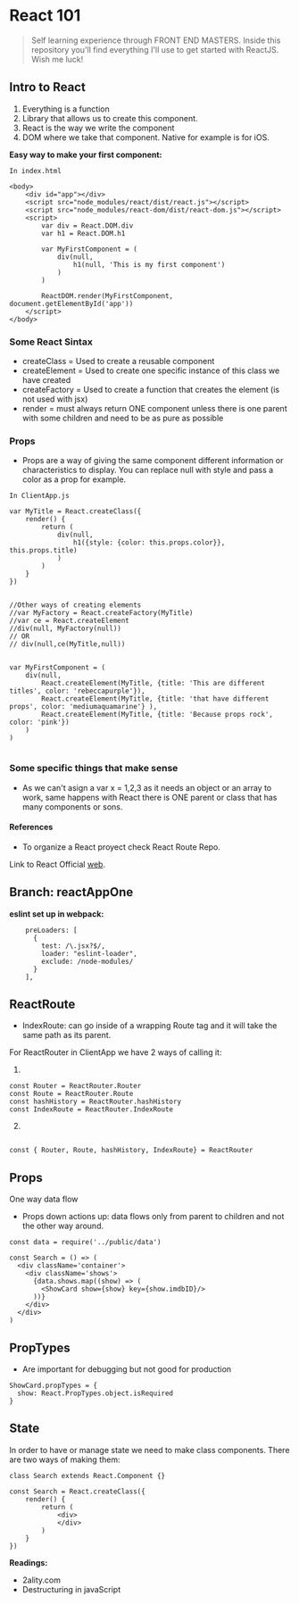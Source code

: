 # React 101

> Self learning experience through FRONT END MASTERS. Inside this repository you'll find everything I'll use to get started with ReactJS. Wish me luck!

## Intro to React 

1. Everything is a function 
2. Library that allows us to create this component. 
3. React is the way we write the component 
4. DOM where we take that component. Native for example is for iOS.

**Easy way to make your first component:**

``` 
In index.html

<body>
    <div id="app"></div>
    <script src="node_modules/react/dist/react.js"></script>
	<script src="node_modules/react-dom/dist/react-dom.js"></script>
	<script>
		var div = React.DOM.div
		var h1 = React.DOM.h1

		var MyFirstComponent = (
			div(null,
				h1(null, 'This is my first component')
			)
		)

		ReactDOM.render(MyFirstComponent, document.getElementById('app'))
	</script>
</body>

``` 


### Some React Sintax 

* createClass = Used to create a reusable component 
* createElement = Used to create one specific instance of this class we have created
* createFactory = Used to create a function that creates the element (is not used with jsx)
* render = must always return ONE component unless there is one parent with some children and need to be as pure as possible

### Props

* Props are a way of giving the same component different information or characteristics to display. You can replace null with style and pass a color as a prop for example. 

``` 
In ClientApp.js

var MyTitle = React.createClass({
	render() {
		return (
			div(null,
				h1({style: {color: this.props.color}}, this.props.title)
			)
		)
	}
})


//Other ways of creating elements 
//var MyFactory = React.createFactory(MyTitle)
//var ce = React.createElement
//div(null, MyFactory(null))
// OR
// div(null,ce(MyTitle,null))


var MyFirstComponent = (
	div(null,
		React.createElement(MyTitle, {title: 'This are different titles', color: 'rebeccapurple'}),
		React.createElement(MyTitle, {title: 'that have different props', color: 'mediumaquamarine'} ),
		React.createElement(MyTitle, {title: 'Because props rock', color: 'pink'})
	)
)


```

### Some specific things that make sense 

* As we can't asign a var x = 1,2,3 as it needs an object or an array to work, same happens with React there is ONE parent or class that has many components or sons. 

#### References

* To organize a React proyect check React Route Repo. 

Link to React Official [web](https://reactjs.org/).

## Branch: reactAppOne

**eslint set up in webpack:** 

```
    preLoaders: [
      {
        test: /\.jsx?$/,
        loader: "eslint-loader",
        exclude: /node-modules/
      }
    ],

```

## ReactRoute 

- IndexRoute: can go inside of a wrapping Route tag and it will take the same path as its parent. 

For ReactRouter in ClientApp we have 2 ways of calling it:

1.  

```
const Router = ReactRouter.Router
const Route = ReactRouter.Route
const hashHistory = ReactRouter.hashHistory
const IndexRoute = ReactRouter.IndexRoute

```

2.

```

const { Router, Route, hashHistory, IndexRoute} = ReactRouter

```

## Props 

One way data flow 
- Props down actions up: data flows only from parent to children and not the other way around. 

```
const data = require('../public/data')

const Search = () => (
  <div className='container'>
    <div className='shows'>
      {data.shows.map((show) => (
        <ShowCard show={show} key={show.imdbID}/>
      ))}
    </div>
  </div>
)

```


## PropTypes

- Are important for debugging but not good for production 

```
ShowCard.propTypes = {
  show: React.PropTypes.object.isRequired
}
```

## State 

In order to have or manage state we need to make class components.
There are two ways of making them: 

```
class Search extends React.Component {}

```

```
const Search = React.createClass({
	render() {
		return (
			<div>
			</div>
		)
	}
})

```

**Readings:**

* 2ality.com
* Destructuring in javaScript

